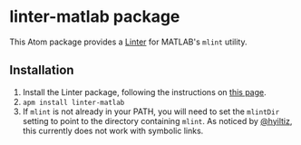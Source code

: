 # linter-matlab package

This Atom package provides a [Linter](https://atom.io/packages/linter) for MATLAB's `mlint` utility.

## Installation

1. Install the Linter package, following the instructions on [this page](https://atom.io/packages/linter).
2. `apm install linter-matlab`
3. If `mlint` is not already in your PATH, you will need to set the `mlintDir` setting to point to the directory containing `mlint`. As noticed by [@hyiltiz](https://github.com/hyiltiz), this currently does not work with symbolic links.
